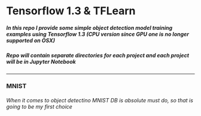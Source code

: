# Tensorflow 1.3 & TFLearn
##### In this repo I provide some simple object detection model training examples using Tensorflow 1.3 (CPU version since GPU one is no longer supported on OSX) 
##### Repo will contain separate directories for each project and each project will be in Jupyter Notebook

----------
### MNIST 
###### When it comes to object detectino MNIST DB is absolute must do, so that is going to be my first choice 